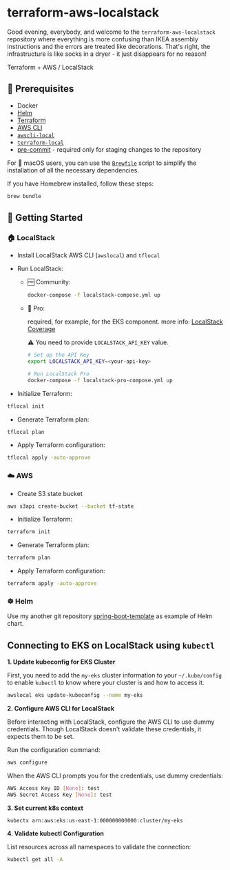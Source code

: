 # terraform-aws-localstack

Good evening, everybody, and welcome to the `terraform-aws-localstack` repository where everything is more confusing
than IKEA assembly instructions and the errors are treated like decorations. That's right, the infrastructure is like
socks in a dryer - it just disappears for no reason!

Terraform + AWS / LocalStack

## :memo: Prerequisites

* Docker
* [Helm](https://helm.sh/docs/intro/install/)
* [Terraform](https://developer.hashicorp.com/terraform/tutorials/aws-get-started/install-cli)
* [AWS CLI](https://docs.aws.amazon.com/cli/latest/userguide/getting-started-install.html)
* [`awscli-local`](https://github.com/localstack/awscli-local)
* [`terraform-local`](https://github.com/localstack/terraform-local)
* [pre-commit](https://github.com/pre-commit/pre-commit-hooks) - required only for staging changes to the repository

For :apple: macOS users, you can use the [`Brewfile`](Brewfile) script to simplify the installation of all the
necessary dependencies.

If you have Homebrew installed, follow these steps:

```bash
brew bundle
```

## :rocket: Getting Started

### :house: LocalStack

* Install LocalStack AWS CLI (`awslocal`) and `tflocal`

* Run LocalStack:

    * :free: Community:

      ```bash
      docker-compose -f localstack-compose.yml up
      ```

    * :money_with_wings: Pro:

      required, for example, for the EKS component. more
      info: [LocalStack Coverage](https://docs.localstack.cloud/references/coverage/)

      :warning: You need to provide `LOCALSTACK_API_KEY` value.

      ```bash
      # Set up the API Key
      export LOCALSTACK_API_KEY=<your-api-key>

      # Run LocalStack Pro
      docker-compose -f localstack-pro-compose.yml up
      ```

* Initialize Terraform:

```bash
tflocal init
```

* Generate Terraform plan:

```bash
tflocal plan
```

* Apply Terraform configuration:

```bash
tflocal apply -auto-approve
```

### :cloud: AWS

* Create S3 state bucket

```bash
aws s3api create-bucket --bucket tf-state
```

* Initialize Terraform:

```bash
terraform init
```

* Generate Terraform plan:

```bash
terraform plan
```

* Apply Terraform configuration:

```bash
terraform apply -auto-approve
```

### :wheel_of_dharma: Helm

Use my another git repository [spring-boot-template](https://github.com/lomasz/spring-boot-template) as example of Helm
chart.

## Connecting to EKS on LocalStack using `kubectl`

**1. Update kubeconfig for EKS Cluster**

First, you need to add the `my-eks` cluster information to your `~/.kube/config` to enable `kubectl` to know where your
cluster is and how to access it.

```bash
awslocal eks update-kubeconfig --name my-eks
```

**2. Configure AWS CLI for LocalStack**

Before interacting with LocalStack, configure the AWS CLI to use dummy credentials.
Though LocalStack doesn't validate these credentials, it expects them to be set.

Run the configuration command:

```bash
aws configure
```

When the AWS CLI prompts you for the credentials, use dummy credentials:

```bash
AWS Access Key ID [None]: test
AWS Secret Access Key [None]: test
```

**3. Set current k8s context**

```
kubectx arn:aws:eks:us-east-1:000000000000:cluster/my-eks
```

**4. Validate kubectl Configuration**

List resources across all namespaces to validate the connection:

```bash
kubectl get all -A
```

